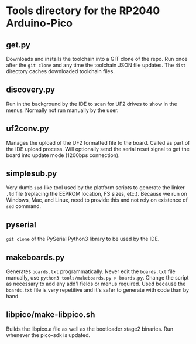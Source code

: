 # Tools directory for the RP2040 Arduino-Pico

## get.py
Downloads and installs the toolchain into a GIT clone of the repo.  Run
once after the `git clone` and any time the toolchain JSON file updates.
The `dist` directory caches downloaded toolchain files.

## discovery.py
Run in the background by the IDE to scan for UF2 drives to show in the
menus.  Normally not run manually by the user.

## uf2conv.py
Manages the upload of the UF2 formatted file to the board.  Called as part
of the IDE upload process.  Will optionally send the serial reset signal
to get the board into update mode (1200bps connection).

## simplesub.py
Very dumb `sed`-like tool used by the platform scripts to generate the
linker `.ld` file (replacing the EEPROM location, FS sizes, etc.).
Because we run on Windows, Mac, and Linux, need to provide this and not
rely on existence of `sed` command.

## pyserial
`git clone` of the PySerial Python3 library to be used by the IDE.

## makeboards.py
Generates `boards.txt` programmatically.  Never edit the `boards.txt` file
manually, use `python3 tools/makeboards.py > boards.py`.  Change the script
as necessary to add any add'l fields or menus required.  Used because the
`boards.txt` file is very repetitive and it's safer to generate with code
than by hand.

## libpico/make-libpico.sh
Builds the libpico.a file as well as the bootloader stage2 binaries.
Run whenever the pico-sdk is updated.
